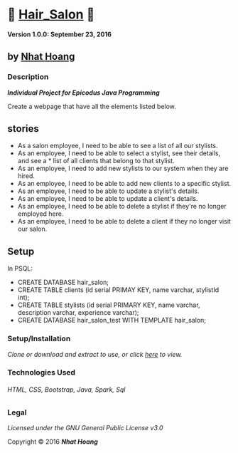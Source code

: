 # :file_folder: [Hair_Salon](https://github.com/hoangnh092185/java_hair_salon-) :file_folder:


  __Version 1.0.0: September 23, 2016__
## by [Nhat Hoang](https://github.com/hoangnh092185)

### Description
__*Individual Project for Epicodus Java Programming*__

Create a webpage that have all the elements listed below.

## stories
* As a salon employee, I need to be able to see a list of all our stylists.
* As an employee, I need to be able to select a stylist, see their details, and see a * list of all clients that belong to that stylist.
* As an employee, I need to add new stylists to our system when they are hired.
* As an employee, I need to be able to add new clients to a specific stylist.
* As an employee, I need to be able to update a stylist's details.
* As an employee, I need to be able to update a client's details.
* As an employee, I need to be able to delete a stylist if they're no longer employed here.
* As an employee, I need to be able to delete a client if they no longer visit our salon.

## Setup

In PSQL:
* CREATE DATABASE hair_salon;
* CREATE TABLE clients (id serial PRIMAY KEY, name varchar, stylistId int);
* CREATE TABLE stylists (id serial PRIMARY KEY, name varchar, description varchar, experience varchar);
* CREATE DATABASE hair_salon_test WITH TEMPLATE hair_salon;

### Setup/Installation
*Clone or download and extract to use, or click [here](https://github.com/hoangnh092185/java_hair_salon-.git) to view.*


### Technologies Used
###### HTML, CSS, Bootstrap, Java, Spark, Sql

### Legal
*Licensed under the GNU General Public License v3.0*

Copyright &copy; 2016 **_Nhat Hoang_**

